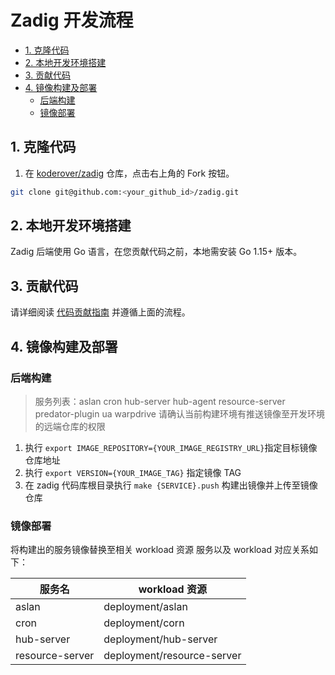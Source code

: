 
# Zadig 开发流程

- [1. 克隆代码](#1-克隆代码)
- [2. 本地开发环境搭建](#2-本地开发环境搭建)
- [3. 贡献代码](#3-贡献代码)
- [4. 镜像构建及部署](#4-镜像构建及部署)
    - [后端构建](#后端构建)
    - [镜像部署](#镜像部署)

## 1. 克隆代码

1. 在 [koderover/zadig](https://github.com/koderover/zadig) 仓库，点击右上角的 Fork 按钮。

```bash
git clone git@github.com:<your_github_id>/zadig.git
```

## 2. 本地开发环境搭建

Zadig 后端使用 Go 语言，在您贡献代码之前，本地需安装 Go 1.15+ 版本。

## 3. 贡献代码

请详细阅读 [代码贡献指南](../../CONTRIBUTING-zh-CN.md) 并遵循上面的流程。

## 4. 镜像构建及部署

### 后端构建
> 服务列表：aslan cron hub-server hub-agent resource-server predator-plugin ua warpdrive
> 请确认当前构建环境有推送镜像至开发环境的远端仓库的权限

1. 执行 `export IMAGE_REPOSITORY={YOUR_IMAGE_REGISTRY_URL}`指定目标镜像仓库地址
2. 执行 `export VERSION={YOUR_IMAGE_TAG}` 指定镜像 TAG
3. 在 zadig 代码库根目录执行 `make {SERVICE}.push` 构建出镜像并上传至镜像仓库

### 镜像部署

将构建出的服务镜像替换至相关 workload 资源
服务以及 workload 对应关系如下：

| 服务名          | workload 资源              |
|-----------------|----------------------------|
| aslan           | deployment/aslan           |
| cron            | deployment/corn            |
| hub-server      | deployment/hub-server      |
| resource-server | deployment/resource-server |




